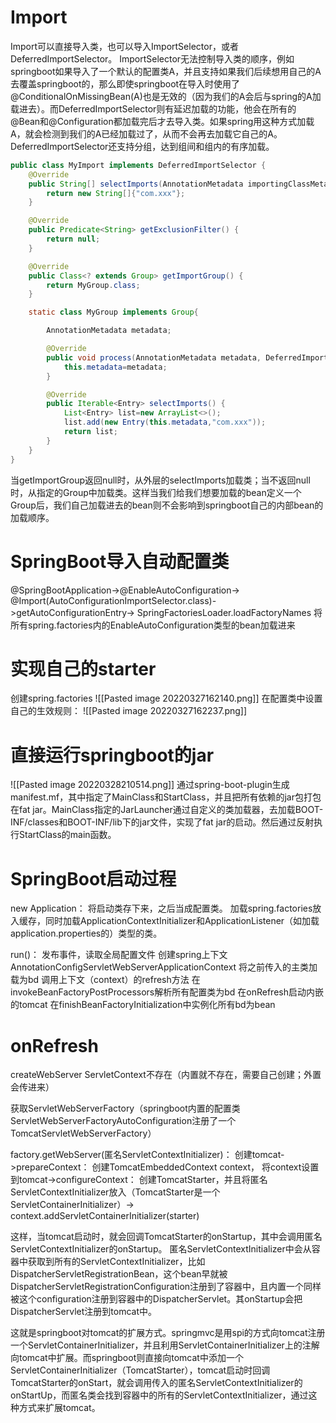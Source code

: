 # Import
Import可以直接导入类，也可以导入ImportSelector，或者DeferredImportSelector。
ImportSelector无法控制导入类的顺序，例如springboot如果导入了一个默认的配置类A，并且支持如果我们后续想用自己的A去覆盖springboot的，那么即使springboot在导入时使用了@ConditionalOnMissingBean(A)也是无效的（因为我们的A会后与spring的A加载进去）。而DeferredImportSelector则有延迟加载的功能，他会在所有的@Bean和@Configuration都加载完后才去导入类。如果spring用这种方式加载A，就会检测到我们的A已经加载过了，从而不会再去加载它自己的A。DeferredImportSelector还支持分组，达到组间和组内的有序加载。

```java
public class MyImport implements DeferredImportSelector {
    @Override
    public String[] selectImports(AnnotationMetadata importingClassMetadata) {
        return new String[]{"com.xxx"};
    }

    @Override
    public Predicate<String> getExclusionFilter() {
        return null;
    }

    @Override
    public Class<? extends Group> getImportGroup() {
        return MyGroup.class;
    }

    static class MyGroup implements Group{

        AnnotationMetadata metadata;

        @Override
        public void process(AnnotationMetadata metadata, DeferredImportSelector selector) {
            this.metadata=metadata;
        }

        @Override
        public Iterable<Entry> selectImports() {
            List<Entry> list=new ArrayList<>();
            list.add(new Entry(this.metadata,"com.xxx"));
            return list;
        }
    }
}
```
当getImportGroup返回null时，从外层的selectImports加载类；当不返回null时，从指定的Group中加载类。这样当我们给我们想要加载的bean定义一个Group后，我们自己加载进去的bean则不会影响到springboot自己的内部bean的加载顺序。

# SpringBoot导入自动配置类
@SpringBootApplication->@EnableAutoConfiguration->
@Import(AutoConfigurationImportSelector.class)->getAutoConfigurationEntry->
SpringFactoriesLoader.loadFactoryNames
将所有spring.factories内的EnableAutoConfiguration类型的bean加载进来

# 实现自己的starter
创建spring.factories
![[Pasted image 20220327162140.png]]
在配置类中设置自己的生效规则：
![[Pasted image 20220327162237.png]]

# 直接运行springboot的jar
![[Pasted image 20220328210514.png]]
通过spring-boot-plugin生成manifest.mf，其中指定了MainClass和StartClass，并且把所有依赖的jar包打包在fat jar。MainClass指定的JarLauncher通过自定义的类加载器，去加载BOOT-INF/classes和BOOT-INF/lib下的jar文件，实现了fat jar的启动。然后通过反射执行StartClass的main函数。


# SpringBoot启动过程
new Application：
将启动类存下来，之后当成配置类。
加载spring.factories放入缓存，同时加载ApplicationContextInitializer和ApplicationListener（如加载application.properties的）类型的类。

run()：
发布事件，读取全局配置文件
创建spring上下文AnnotationConfigServletWebServerApplicationContext
将之前传入的主类加载为bd
调用上下文（context）的refresh方法
在invokeBeanFactoryPostProcessors解析所有配置类为bd
在onRefresh启动内嵌的tomcat
在finishBeanFactoryInitialization中实例化所有bd为bean

# onRefresh
createWebServer
ServletContext不存在（内置就不存在，需要自己创建；外置会传进来）

获取ServletWebServerFactory（springboot内置的配置类ServletWebServerFactoryAutoConfiguration注册了一个TomcatServletWebServerFactory）

factory.getWebServer(匿名ServletContextInitializer)：
创建tomcat->prepareContext：
创建TomcatEmbeddedContext context，
将context设置到tomcat->configureContext：
创建TomcatStarter，并且将匿名ServletContextInitializer放入（TomcatStarter是一个ServletContainerInitializer）->
context.addServletContainerInitializer(starter)

这样，当tomcat启动时，就会回调TomcatStarter的onStartup，其中会调用匿名ServletContextInitializer的onStartup。
匿名ServletContextInitializer中会从容器中获取到所有的ServletContextInitializer，比如DispatcherServletRegistrationBean，这个bean早就被DispatcherServletRegistrationConfiguration注册到了容器中，且内置一个同样被这个configuration注册到容器中的DispatcherServlet。其onStartup会把DispatcherServlet注册到tomcat中。

这就是springboot对tomcat的扩展方式。springmvc是用spi的方式向tomcat注册一个ServletContainerInitializer，并且利用ServletContainerInitializer上的注解向tomcat中扩展。而springboot则直接向tomcat中添加一个ServletContainerInitializer（TomcatStarter），tomcat启动时回调TomcatStarter的onStart，就会调用传入的匿名ServletContextInitializer的onStartUp，而匿名类会找到容器中的所有的ServletContextInitializer，通过这种方式来扩展tomcat。



